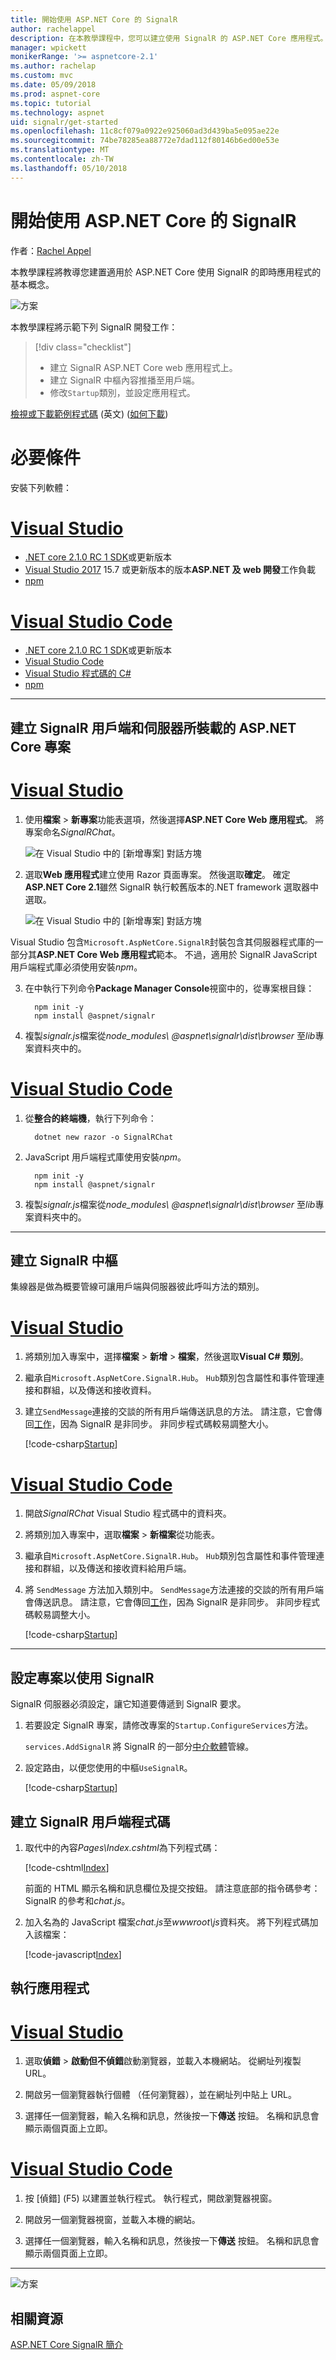 ```yaml
---
title: 開始使用 ASP.NET Core 的 SignalR
author: rachelappel
description: 在本教學課程中，您可以建立使用 SignalR 的 ASP.NET Core 應用程式。
manager: wpickett
monikerRange: '>= aspnetcore-2.1'
ms.author: rachelap
ms.custom: mvc
ms.date: 05/09/2018
ms.prod: aspnet-core
ms.topic: tutorial
ms.technology: aspnet
uid: signalr/get-started
ms.openlocfilehash: 11c8cf079a0922e925060ad3d439ba5e095ae22e
ms.sourcegitcommit: 74be78285ea88772e7dad112f80146b6ed00e53e
ms.translationtype: MT
ms.contentlocale: zh-TW
ms.lasthandoff: 05/10/2018
---
```

# <a name="get-started-with-signalr-on-aspnet-core"></a>開始使用 ASP.NET Core 的 SignalR

作者：[Rachel Appel](https://twitter.com/rachelappel)

本教學課程將教導您建置適用於 ASP.NET Core 使用 SignalR 的即時應用程式的基本概念。

   ![方案](get-started/_static/signalr-get-started-finished.png)

本教學課程將示範下列 SignalR 開發工作：

> [!div class="checklist"]
> * 建立 SignalR ASP.NET Core web 應用程式上。
> * 建立 SignalR 中樞內容推播至用戶端。
> * 修改`Startup`類別，並設定應用程式。

[檢視或下載範例程式碼](https://github.com/aspnet/Docs/tree/master/aspnetcore/signalr/get-started/sample/) \(英文\) ([如何下載](xref:tutorials/index#how-to-download-a-sample))

# <a name="prerequisites"></a>必要條件

安裝下列軟體：

# <a name="visual-studiotabvisual-studio"></a>[Visual Studio](#tab/visual-studio)

* [.NET core 2.1.0 RC 1 SDK](https://www.microsoft.com/net/download/dotnet-core/sdk-2.1.300-rc1)或更新版本
* [Visual Studio 2017](https://www.visualstudio.com/downloads/) 15.7 或更新版本的版本**ASP.NET 及 web 開發**工作負載
* [npm](https://www.npmjs.com/get-npm)

# <a name="visual-studio-codetabvisual-studio-code"></a>[Visual Studio Code](#tab/visual-studio-code)

* [.NET core 2.1.0 RC 1 SDK](https://www.microsoft.com/net/download/dotnet-core/sdk-2.1.300-rc1)或更新版本
* [Visual Studio Code](https://code.visualstudio.com/download)
* [Visual Studio 程式碼的 C#](https://marketplace.visualstudio.com/items?itemName=ms-vscode.csharp)
* [npm](https://www.npmjs.com/get-npm)

-----

## <a name="create-an-aspnet-core-project-that-hosts-signalr-client-and-server"></a>建立 SignalR 用戶端和伺服器所裝載的 ASP.NET Core 專案

# <a name="visual-studiotabvisual-studio"></a>[Visual Studio](#tab/visual-studio/)

1. 使用**檔案** > **新專案**功能表選項，然後選擇**ASP.NET Core Web 應用程式**。 將專案命名*SignalRChat*。

   ![在 Visual Studio 中的 [新增專案] 對話方塊](get-started/_static/signalr-new-project-dialog.png)

2. 選取**Web 應用程式**建立使用 Razor 頁面專案。 然後選取**確定**。 確定**ASP.NET Core 2.1**雖然 SignalR 執行較舊版本的.NET framework 選取器中選取。

   ![在 Visual Studio 中的 [新增專案] 對話方塊](get-started/_static/signalr-new-project-choose-type.png)

Visual Studio 包含`Microsoft.AspNetCore.SignalR`封裝包含其伺服器程式庫的一部分其**ASP.NET Core Web 應用程式**範本。 不過，適用於 SignalR JavaScript 用戶端程式庫必須使用安裝*npm*。

3. 在中執行下列命令**Package Manager Console**視窗中的，從專案根目錄：

    ```console
      npm init -y
      npm install @aspnet/signalr
    ```     

4. 複製*signalr.js*檔案從*node_modules\\ @aspnet\signalr\dist\browser* 至*lib*專案資料夾中的。

# <a name="visual-studio-codetabvisual-studio-code"></a>[Visual Studio Code](#tab/visual-studio-code/)

1. 從**整合的終端機**，執行下列命令：

    ```console
      dotnet new razor -o SignalRChat
    ```

2. JavaScript 用戶端程式庫使用安裝*npm*。

    ```
      npm init -y
      npm install @aspnet/signalr
    ```

3. 複製*signalr.js*檔案從*node_modules\\ @aspnet\signalr\dist\browser* 至*lib*專案資料夾中的。

-----

## <a name="create-the-signalr-hub"></a>建立 SignalR 中樞

集線器是做為概要管線可讓用戶端與伺服器彼此呼叫方法的類別。

# <a name="visual-studiotabvisual-studio"></a>[Visual Studio](#tab/visual-studio/)

1. 將類別加入專案中，選擇**檔案** > **新增** > **檔案**，然後選取**Visual C# 類別**。

2. 繼承自`Microsoft.AspNetCore.SignalR.Hub`。 `Hub`類別包含屬性和事件管理連接和群組，以及傳送和接收資料。

3. 建立`SendMessage`連接的交談的所有用戶端傳送訊息的方法。 請注意，它會傳回[工作](https://msdn.microsoft.com/library/system.threading.tasks.task(v=vs.110).aspx)，因為 SignalR 是非同步。 非同步程式碼較易調整大小。

   [!code-csharp[Startup](get-started/sample/Hubs/ChatHub.cs)]

# <a name="visual-studio-codetabvisual-studio-code"></a>[Visual Studio Code](#tab/visual-studio-code/)

1. 開啟*SignalRChat* Visual Studio 程式碼中的資料夾。

2. 將類別加入專案中，選取**檔案** > **新檔案**從功能表。

3. 繼承自`Microsoft.AspNetCore.SignalR.Hub`。 `Hub`類別包含屬性和事件管理連接和群組，以及傳送和接收資料給用戶端。

4. 將 `SendMessage` 方法加入類別中。 `SendMessage`方法連接的交談的所有用戶端會傳送訊息。 請注意，它會傳回[工作](/dotnet/api/system.threading.tasks.task)，因為 SignalR 是非同步。 非同步程式碼較易調整大小。

   [!code-csharp[Startup](get-started/sample/Hubs/ChatHub.cs?range=6-12)]

-----

## <a name="configure-the-project-to-use-signalr"></a>設定專案以使用 SignalR

SignalR 伺服器必須設定，讓它知道要傳遞到 SignalR 要求。

1. 若要設定 SignalR 專案，請修改專案的`Startup.ConfigureServices`方法。

   `services.AddSignalR` 將 SignalR 的一部分[中介軟體](xref:fundamentals/middleware/index)管線。

2. 設定路由，以便您使用的中樞`UseSignalR`。


   [!code-csharp[Startup](get-started/sample/Startup.cs?highlight=37,57-60)]


## <a name="create-the-signalr-client-code"></a>建立 SignalR 用戶端程式碼

1. 取代中的內容*Pages\Index.cshtml*為下列程式碼：

   [!code-cshtml[Index](get-started/sample/Pages/Index.cshtml)]

   前面的 HTML 顯示名稱和訊息欄位及提交按鈕。 請注意底部的指令碼參考： SignalR 的參考和*chat.js*。

2. 加入名為的 JavaScript 檔案*chat.js*至*wwwroot\js*資料夾。 將下列程式碼加入該檔案：

   [!code-javascript[Index](get-started/sample/wwwroot/js/chat.js)]

## <a name="run-the-app"></a>執行應用程式

# <a name="visual-studiotabvisual-studio"></a>[Visual Studio](#tab/visual-studio)

1. 選取**偵錯** > **啟動但不偵錯**啟動瀏覽器，並載入本機網站。 從網址列複製 URL。

1. 開啟另一個瀏覽器執行個體 （任何瀏覽器），並在網址列中貼上 URL。

1. 選擇任一個瀏覽器，輸入名稱和訊息，然後按一下**傳送** 按鈕。 名稱和訊息會顯示兩個頁面上立即。

# <a name="visual-studio-codetabvisual-studio-code"></a>[Visual Studio Code](#tab/visual-studio-code)

1. 按 [偵錯] (F5) 以建置並執行程式。 執行程式，開啟瀏覽器視窗。

1. 開啟另一個瀏覽器視窗，並載入本機的網站。

1. 選擇任一個瀏覽器，輸入名稱和訊息，然後按一下**傳送** 按鈕。 名稱和訊息會顯示兩個頁面上立即。

-----

  ![方案](get-started/_static/signalr-get-started-finished.png)

## <a name="related-resources"></a>相關資源

[ASP.NET Core SignalR 簡介](introduction.md)
